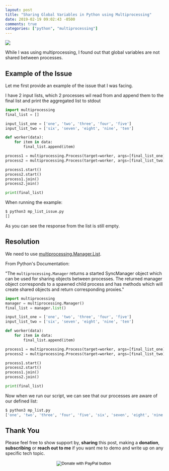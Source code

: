 ```yaml
---
layout: post
title: "Sharing Global Variables in Python using Multiprocessing"
date: 2019-02-19 09:02:43 -0500
comments: true
categories: ["python", "multiprocessing"] 
---
```


![](https://user-images.githubusercontent.com/567298/53020033-c51b9480-345e-11e9-9625-b73062e2464a.png)

While I was using multiprocessing, I found out that global variables are not shared between processes.

## Example of the Issue

Let me first provide an example of the issue that I was facing. 

I have 2 input lists, which 2 processes wil read from and append them to the final list and print the aggregated list to stdout

```python
import multiprocessing
final_list = []

input_list_one = ['one', 'two', 'three', 'four', 'five']
input_list_two = ['six', 'seven', 'eight', 'nine', 'ten']

def worker(data):
    for item in data:
        final_list.append(item)

process1 = multiprocessing.Process(target=worker, args=[final_list_one])
process2 = multiprocessing.Process(target=worker, args=[final_list_two])

process1.start()
process2.start()
process1.join()
process2.join()

print(final_list)
```

When running the example:

```bash
$ python3 mp_list_issue.py
[]
```

As you can see the response from the list is still empty. 

## Resolution

We need to use [multiprocessing.Manager.List](https://docs.python.org/3/library/multiprocessing.html#multiprocessing.sharedctypes.multiprocessing.Manager). 

From Python's Documentation:

"The `multiprocessing.Manager` returns a started SyncManager object which can be used for sharing objects between processes. The returned manager object corresponds to a spawned child process and has methods which will create shared objects and return corresponding proxies."

```python
import multiprocessing
manager = multiprocessing.Manager()
final_list = manager.list()

input_list_one = ['one', 'two', 'three', 'four', 'five']
input_list_two = ['six', 'seven', 'eight', 'nine', 'ten']

def worker(data):
    for item in data:
        final_list.append(item)

process1 = multiprocessing.Process(target=worker, args=[final_list_one])
process2 = multiprocessing.Process(target=worker, args=[final_list_two])

process1.start()
process2.start()
process1.join()
process2.join()

print(final_list)
```

Now when we run our script, we can see that our processes are aware of our defined list:

```python
$ python3 mp_list.py
['one', 'two', 'three', 'four', 'five', 'six', 'seven', 'eight', 'nine', 'ten']
```

## Thank You

Please feel free to show support by, **sharing** this post, making a **donation**, **subscribing** or **reach out to me** if you want me to demo and write up on any specific tech topic.

<center>
<form action="https://www.paypal.com/cgi-bin/webscr" method="post" target="_top">
<input type="hidden" name="cmd" value="_s-xclick" />
<input type="hidden" name="hosted_button_id" value="W7CBGYTCWGANQ" />
<input type="image" src="https://user-images.githubusercontent.com/567298/49853901-461c3700-fdf1-11e8-9d80-8a424a3173af.png" border="0" name="submit" title="PayPal - The safer, easier way to pay online!" alt="Donate with PayPal button" />
<img alt="" border="0" src="https://www.paypal.com/en_ZA/i/scr/pixel.gif" width="1" height="1" />
</form>
</center>

<br>

<script type="text/javascript">
  ( function() {
    if (window.CHITIKA === undefined) { window.CHITIKA = { 'units' : [] }; };
    var unit = {"calltype":"async[2]","publisher":"rbekker87","width":728,"height":90,"sid":"Chitika Default"};
    var placement_id = window.CHITIKA.units.length;
    window.CHITIKA.units.push(unit);
    document.write('<div id="chitikaAdBlock-' + placement_id + '"></div>');
}());
</script>
<script type="text/javascript" src="//cdn.chitika.net/getads.js" async></script>

